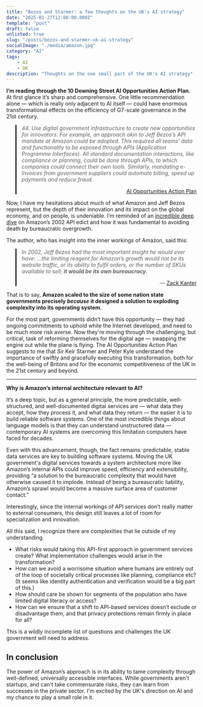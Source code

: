 ```yaml
---
title: "Bezos and Starmer: a few thoughts on the UK's AI strategy"
date: "2025-01-27T12:00:00.000Z"
template: "post"
draft: false
unlisted: true
slug: "/posts/bezos-and-starmer-uk-ai-strategy"
socialImage: "./media/amazon.jpg"
category: "AI"
tags:
    - AI
    - UK
description: "Thoughts on the one small part of the UK's AI strategy"
---
```


**I’m reading through the 10 Downing Street AI Opportunities Action Plan.** At first glance it’s sharp and comprehensive. One little recommendation alone — which is really only adjacent to AI itself — could have enormous transformational effects on the efficiency of G7-scale governance in the 21st century.

<blockquote style="border-left: 3px solid black; padding-left: 1em; text-align: left; font-style: italic;">44. Use digital government infrastructure to create new opportunities for innovators. For example, an approach akin to Jeff Bezos’s API mandate at Amazon could be adopted. This required all teams’ data and functionality to be exposed through APIs (Application Programme Interfaces). All standard documentation interactions, like compliance or planning, could be done through APIs, to which companies could connect their own tools. Similarly, mandating e-Invoices from government suppliers could automate billing, speed up payments and reduce fraud.
<p style="text-align: right; font-style: normal;"><a href="https://www.gov.uk/government/publications/ai-opportunities-action-plan/ai-opportunities-action-plan#changes-lives">AI Opportunities Action Plan</a></p>
</blockquote>

Now, I have my hesitations about much of what Amazon and Jeff Bezos represent, but the depth of their innovation and its impact on the global economy, and on people, is undeniable. I’m reminded of an [incredible deep dive](https://read.kernel.community/en/learn/module-5/amazon-unbounded-search/#open-the-gates) on Amazon’s 2002 API edict and how it was fundamental to avoiding death by bureaucratic overgrowth.

The author, who has insight into the inner workings of Amazon, said this:

<blockquote style="border-left: 3px solid black; padding-left: 1em; text-align: left; font-style: italic;">In 2002, Jeff Bezos had the most important insight he would ever have: …the limiting reagent for Amazon’s growth would not be its website traffic, or its ability to fulfil orders, or the number of SKUs available to sell; <strong>it would be its own bureaucracy.</strong>
<p style="text-align: right; font-style: normal;">— <a href="https://twitter.com/zackkanter">Zack Kanter</a></p>
</blockquote>

That is to say, **Amazon scaled to the size of some nation state governments precisely *because* it designed a solution to exploding complexity into its operating system.**

For the most part, governments didn’t have this opportunity — they had ongoing commitments to uphold while the Internet developed, and need to be much more risk averse. Now they're moving through the challenging, but critical, task of reforming themselves for the digital age — swapping the engine out while the plane is flying. The AI Opportunities Action Plan suggests to me that Sir Keir Starmer and Peter Kyle understand the importance of swiftly and gracefully executing this transformation, both for the well-being of Britons and for the economic competitiveness of the UK in the 21st century and beyond.

---

**Why is Amazon’s internal architecture relevant to AI?**

It’s a deep topic, but as a general principle, the more predictable, well-structured, and well-documented digital services are — what data they accept, how they process it, and what data they return — the easier it is to build reliable software systems. One of the most incredible things about language models is that they can understand unstructured data — contemporary AI systems are overcoming this limitation computers have faced for decades. 

Even with this advancement, though, the fact remains: predictable, stable data services are key to building software systems. Moving the UK government's digital services towards a system architecture more like Amazon’s internal APIs could improve speed, efficiency and extensibility, providing “a solution to the bureaucratic complexity that would have otherwise caused it to implode. Instead of being a bureaucratic liability, Amazon’s sprawl would become a massive surface area of customer contact.”

Interestingly, since the internal workings of API services don’t really matter to external consumers, this design still leaves a lot of room for specialization and innovation.

All this said, I recognize there are complexities that lie outside of my understanding. 
- What risks would taking this API-first approach in government services create? What implementation challenges would arise in the transformation?
- How can we avoid a worrisome situation where humans are entirely out of the loop of societally critical processes like planning, compliance etc? (It seems like identity authentication and verification would be a big part of this.)
- How should care be shown for segments of the population who have limited digital literacy or access? 
- How can we ensure that a shift to API-based services doesn’t exclude or disadvantage them, and that privacy protections remain firmly in place for all?

This is a wildly incomplete list of questions and challenges the UK government will need to address. 

## In conclusion

The power of Amazon’s approach is in its ability to tame complexity through well-defined, universally accessible interfaces. While governments aren't startups, and can't take commensurate risks, they can learn from successes in the private sector. I'm excited by the UK's direction on AI and my chance to play a small role in it.
